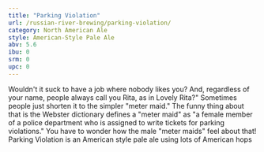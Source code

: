```yaml
---
title: "Parking Violation"
url: /russian-river-brewing/parking-violation/
category: North American Ale
style: American-Style Pale Ale
abv: 5.6
ibu: 0
srm: 0
upc: 0
---
```

Wouldn't it suck to have a job where nobody likes you? And, regardless of your name, people always call you Rita, as in Lovely Rita?" Sometimes people just shorten it to the simpler "meter maid." The funny thing about that is the Webster dictionary defines a "meter maid" as "a female member of a police department who is assigned to write tickets for parking violations." You have to wonder how the male "meter maids" feel about that! Parking Violation is an American style pale ale using lots of American hops
